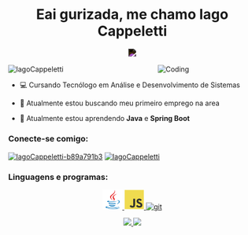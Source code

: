 <h1 align="center">Eai gurizada, me chamo Iago Cappeletti </h1>
 
</p>
<p align="center">
  <a href="https://github.com/IagoCappeletti/IagoCappeletti/blob/main/README.md">
    <img src="https://readme-typing-svg.demolab.com/?lines=Desenvolvedor%20back-end&center=true&width=440&height=45&vCenter=true&pause=1000&size=22" style="filter: invert(100%);" /></a>
</p>

<img align="right" alt="Coding" width="200" src="https://i.pinimg.com/originals/e4/26/70/e426702edf874b181aced1e2fa5c6cde.gif">

<p align="left"> <img src="https://komarev.com/ghpvc/?username=IagoCappeletti&label=Profile%20views&color=0e75b6&style=flat" alt="IagoCappeletti" /></p> 

- 💻 Cursando Tecnólogo em Análise e Desenvolvimento de Sistemas 

- 🔭 Atualmente estou buscando meu primeiro emprego na area 

- 🌱 Atualmente estou aprendendo **Java** e **Spring Boot**

<h3 align="left">Conecte-se comigo:</h3>
<p align="left"> <a href="https://www.linkedin.com/in/iago-kilppe-cappeletti/" target="blank"><img align="center" src="https://raw.githubusercontent.com/rahuldkjain/github-profile-readme-generator/master/src/images/icons/Social/linked-in-alt.svg" alt="IagoCappeletti-b89a791b3" height="30" width="40" /></a>
  <a href="https://www.instagram.com/i.cappeletti/" target="blank"><img align="center" src="https://raw.githubusercontent.com/rahuldkjain/github-profile-readme-generator/master/src/images/icons/Social/instagram.svg" alt="IagoCappeletti" height="30" width="40" /></a>
</p>


<h3 align="left">Linguagens e programas:</h3>
 <p align="center">
 <a href="https://www.java.com" target="_blank" rel="noreferrer"> <img src="https://raw.githubusercontent.com/devicons/devicon/master/icons/java/java-original.svg" alt="java" width="40" height="40"/> 
 <a href="https://developer.mozilla.org/en-US/docs/Web/JavaScript" target="_blank" rel="noreferrer"> <img src="https://raw.githubusercontent.com/devicons/devicon/master/icons/javascript/javascript-original.svg" alt="javascript" width="40" height="40"/> </a>
 <a href="https://git-scm.com/" target="_blank" rel="noreferrer"> <img src="https://www.vectorlogo.zone/logos/git-scm/git-scm-icon.svg" alt="git" width="40" height="40"/> </a> 
</p>

<div align="center">
  <a href="https://github.com/IagoCappeletti">
  <img height="152px" src="https://github-readme-stats.vercel.app/api?username=IagoCappeletti&show_icons=true&theme=dark&include_all_commits=true&count_private=true"/>
  <img height="152px" src="https://github-readme-stats.vercel.app/api/top-langs/?username=IagoCappeletti&layout=compact&langs_count=7&theme=dark"/>  
</div>
